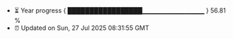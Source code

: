 - ⏳ Year progress { █████████████████▁▁▁▁▁▁▁▁▁▁▁▁▁ } 56.81 %
- ⏰ Updated on Sun, 27 Jul 2025 08:31:55 GMT

